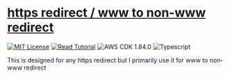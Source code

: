 # [https redirect / www to non-www redirect](https://apoorv.blog/posts/redirect-from-www-to-non-www-with-aws-cdk.html)

[![MIT License](https://badgen.now.sh/badge/License/MIT/blue)](https://github.com/apoorvmote/cdk-examples/blob/master/License.md)
[![Read Tutorial](https://badgen.now.sh/badge/Read/Tutorial/purple)](https://apoorv.blog/posts/redirect-from-www-to-non-www-with-aws-cdk.html)
![AWS CDK 1.84.0](https://badgen.net/badge/aws-cdk/1.84.0/yellow)
![Typescript](https://badgen.net/badge/icon/typescript?icon=typescript&label)

This is designed for any https redirect but I primarily use it for www to non-www redirect